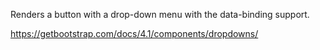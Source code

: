 Renders a button with a drop-down menu with the data-binding support.

<https://getbootstrap.com/docs/4.1/components/dropdowns/>